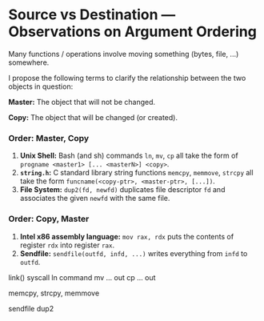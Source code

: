 

# Source vs Destination &mdash; Observations on Argument Ordering

Many functions / operations involve moving something (bytes, file, ...) somewhere.


I propose the following terms to clarify the relationship between the two objects in question:

**Master:** The object that will not be changed.

**Copy:** The object that will be changed (or created).


### Order: Master, Copy

1. **Unix Shell:** Bash (and sh) commands `ln`, `mv`, `cp` all take the form of `progname <master1> [... <masterN>] <copy>`.
2. **`string.h`:** C standard library string functions `memcpy`, `memmove`, `strcpy` all take the form `funcname(<copy-ptr>, <master-ptr>, [...])`.
3. **File System:** `dup2(fd, newfd)` duplicates file descriptor `fd` and associates the given `newfd` with the same file.

### Order: Copy, Master

1. **Intel x86 assembly language:** `mov rax, rdx` puts the contents of register `rdx` into register `rax`.
2. **Sendfile:** `sendfile(outfd, infd, ...)` writes everything from `infd` to `outfd`.

link() syscall
ln command
mv <i1> <i2> ... <iN> out
cp <a> ... <z> out

memcpy, strcpy, memmove

sendfile
dup2



<!--| Operation | Example | Explanation | Ordering |
|-----------|---------|-------------|----------|
| `link` syscall | `int link(const char *path1, const char *path2);` | Creates new file named `path2` that is a new name for the contents of file `path1` | Master, Copy |
| `ln`/`link` shell | `ln -s /bin/ls ~/bin/myls` | Creats symbolic link from second argument to first argument | Master, Copy |
| -->
